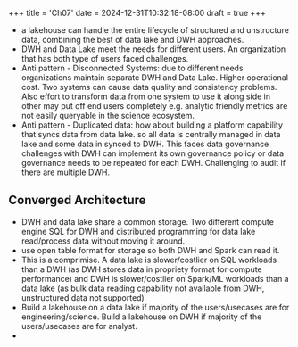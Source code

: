 +++
title = 'Ch07'
date = 2024-12-31T10:32:18-08:00
draft = true
+++
* a lakehouse can handle the entire lifecycle of structured and unstructure data, combining the best of data lake and DWH approaches.
* DWH and Data Lake meet the needs for different users. An organization that has both type of users faced challenges.
* Anti pattern - Disconnected Systems: due to different needs organizations maintain separate DWH and Data Lake. Higher operational cost. Two systems can cause data quality and consistency problems. Also effort to transform data from one system to use it along side in other may put off end users completely e.g. analytic friendly metrics are not easily queryable in the science ecosystem.
* Anti pattern - Duplicated data: how about building a platform capability that syncs data from data lake. so all data is centrally managed in data lake and some data in synced to DWH. This faces data governance challenges with DWH can implement its own governance policy or data governance needs to be repeated for each DWH. Challenging to audit if there are multiple DWH. 
## Converged Architecture
* DWH and data lake share a common storage. Two different compute engine SQL for DWH and distributed programming for data lake read/process data without moving it around.
* use open table format for storage so both DWH and Spark can read it.
* This is a comprimise. A data lake is slower/costlier on SQL workloads than a DWH (as DWH stores data in propriety format for compute performance) and DWH is slower/costlier on Spark/ML workloads than a data lake (as bulk data reading capability not available from DWH, unstructured data not supported)
* Build a lakehouse on a data lake if majority of the users/usecases are for engineering/science. Build a lakehouse on DWH if majority of the users/usecases are for analyst.
* 
